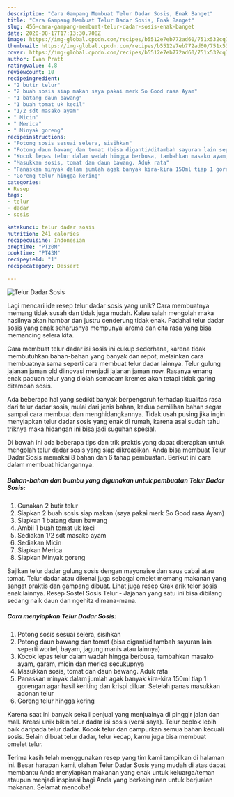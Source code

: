 ```yaml
---
description: "Cara Gampang Membuat Telur Dadar Sosis, Enak Banget"
title: "Cara Gampang Membuat Telur Dadar Sosis, Enak Banget"
slug: 456-cara-gampang-membuat-telur-dadar-sosis-enak-banget
date: 2020-08-17T17:13:30.708Z
image: https://img-global.cpcdn.com/recipes/b5512e7eb772ad60/751x532cq70/telur-dadar-sosis-foto-resep-utama.jpg
thumbnail: https://img-global.cpcdn.com/recipes/b5512e7eb772ad60/751x532cq70/telur-dadar-sosis-foto-resep-utama.jpg
cover: https://img-global.cpcdn.com/recipes/b5512e7eb772ad60/751x532cq70/telur-dadar-sosis-foto-resep-utama.jpg
author: Ivan Pratt
ratingvalue: 4.8
reviewcount: 10
recipeingredient:
- "2 butir telur"
- "2 buah sosis siap makan saya pakai merk So Good rasa Ayam"
- "1 batang daun bawang"
- "1 buah tomat uk kecil"
- "1/2 sdt masako ayam"
- " Micin"
- " Merica"
- " Minyak goreng"
recipeinstructions:
- "Potong sosis sesuai selera, sisihkan"
- "Potong daun bawang dan tomat (bisa diganti/ditambah sayuran lain seperti wortel, bayam, jagung manis atau lainnya)"
- "Kocok lepas telur dalam wadah hingga berbusa, tambahkan masako ayam, garam, micin dan merica secukupnya"
- "Masukkan sosis, tomat dan daun bawang. Aduk rata"
- "Panaskan minyak dalam jumlah agak banyak kira-kira 150ml tiap 1 gorengan agar hasil keriting dan krispi diluar. Setelah panas masukkan adonan telur"
- "Goreng telur hingga kering"
categories:
- Resep
tags:
- telur
- dadar
- sosis

katakunci: telur dadar sosis 
nutrition: 241 calories
recipecuisine: Indonesian
preptime: "PT20M"
cooktime: "PT43M"
recipeyield: "1"
recipecategory: Dessert

---
```



![Telur Dadar Sosis](https://img-global.cpcdn.com/recipes/b5512e7eb772ad60/751x532cq70/telur-dadar-sosis-foto-resep-utama.jpg)

Lagi mencari ide resep telur dadar sosis yang unik? Cara membuatnya memang tidak susah dan tidak juga mudah. Kalau salah mengolah maka hasilnya akan hambar dan justru cenderung tidak enak. Padahal telur dadar sosis yang enak seharusnya mempunyai aroma dan cita rasa yang bisa memancing selera kita.

Cara membuat telur dadar isi sosis ini cukup sederhana, karena tidak membutuhkan bahan-bahan yang banyak dan repot, melainkan cara membuatnya sama seperti cara membuat telur dadar lainnya. Telur gulung jajanan jaman old diinovasi menjadi jajanan jaman now. Rasanya emang enak paduan telur yang diolah semacam kremes akan tetapi tidak garing ditambah sosis.

Ada beberapa hal yang sedikit banyak berpengaruh terhadap kualitas rasa dari telur dadar sosis, mulai dari jenis bahan, kedua pemilihan bahan segar sampai cara membuat dan menghidangkannya. Tidak usah pusing jika ingin menyiapkan telur dadar sosis yang enak di rumah, karena asal sudah tahu triknya maka hidangan ini bisa jadi suguhan spesial.


Di bawah ini ada beberapa tips dan trik praktis yang dapat diterapkan untuk mengolah telur dadar sosis yang siap dikreasikan. Anda bisa membuat Telur Dadar Sosis memakai 8 bahan dan 6 tahap pembuatan. Berikut ini cara dalam membuat hidangannya.

<!--inarticleads1-->

##### Bahan-bahan dan bumbu yang digunakan untuk pembuatan Telur Dadar Sosis:

1. Gunakan 2 butir telur
1. Siapkan 2 buah sosis siap makan (saya pakai merk So Good rasa Ayam)
1. Siapkan 1 batang daun bawang
1. Ambil 1 buah tomat uk kecil
1. Sediakan 1/2 sdt masako ayam
1. Sediakan  Micin
1. Siapkan  Merica
1. Siapkan  Minyak goreng


Sajikan telur dadar gulung sosis dengan mayonaise dan saus cabai atau tomat. Telur dadar atau dikenal juga sebagai omelet memang makanan yang sangat praktis dan gampang dibuat. Lihat juga resep Orak arik telor sosis enak lainnya. Resep Sostel Sosis Telur - Jajanan yang satu ini bisa dibilang sedang naik daun dan ngehitz dimana-mana. 

<!--inarticleads2-->

##### Cara menyiapkan Telur Dadar Sosis:

1. Potong sosis sesuai selera, sisihkan
1. Potong daun bawang dan tomat (bisa diganti/ditambah sayuran lain seperti wortel, bayam, jagung manis atau lainnya)
1. Kocok lepas telur dalam wadah hingga berbusa, tambahkan masako ayam, garam, micin dan merica secukupnya
1. Masukkan sosis, tomat dan daun bawang. Aduk rata
1. Panaskan minyak dalam jumlah agak banyak kira-kira 150ml tiap 1 gorengan agar hasil keriting dan krispi diluar. Setelah panas masukkan adonan telur
1. Goreng telur hingga kering


Karena saat ini banyak sekali penjual yang menjualnya di pinggir jalan dan mall. Kreasi unik bikin telur dadar isi sosis (versi saya). Telur ceplok lebih baik daripada telur dadar. Kocok telur dan campurkan semua bahan kecuali sosis. Selain dibuat telur dadar, telur kecap, kamu juga bisa membuat omelet telur. 

Terima kasih telah menggunakan resep yang tim kami tampilkan di halaman ini. Besar harapan kami, olahan Telur Dadar Sosis yang mudah di atas dapat membantu Anda menyiapkan makanan yang enak untuk keluarga/teman ataupun menjadi inspirasi bagi Anda yang berkeinginan untuk berjualan makanan. Selamat mencoba!
